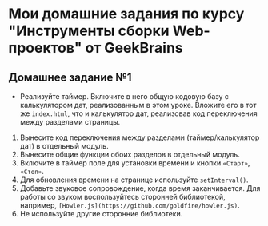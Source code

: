 # Мои домашние задания по курсу "Инструменты сборки Web-проектов" от GeekBrains

## Домашнее задание №1

-   Реализуйте таймер. Включите в него общую кодовую базу с калькулятором дат, реализованным в этом уроке. Вложите его в тот же `index.html`, что и калькулятор дат, реализовав код переключения между разделами страницы.  
   1. Вынесите код переключения между разделами (таймер/калькулятор дат) в отдельный модуль.   
   2. Вынесите общие функции обоих разделов в отдельный модуль.   
   3. Включите в таймер поле для установки времени и кнопки `«Старт»`, `«Стоп»`.   
   4. Для обновления времени на странице используйте `setInterval()`.   
   5. Добавьте звуковое сопровождение, когда время заканчивается. Для работы со звуком воспользуйтесь сторонней библиотекой, например, `[Howler.js](https://github.com/goldfire/howler.js)`.   
   6. Не используйте другие сторонние библиотеки.
